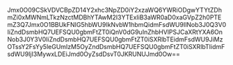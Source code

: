 Jmx0O09CSkVDVCBpZD14Y2xhc3NpZD0iY2xzaWQ6YWRiODgwYTYtZDhmZi0xMWNmLTkzNzctMDBhYTAwM2I3YTExIiB3aWR0aD0xaGVpZ2h0PTEmZ3Q7Jmx0O1BBUkFNIG5hbWU9IkNvbW1hbmQidmFsdWU9IlNob3J0Q3V0IiZndDsmbHQ7UEFSQU0gbmFtZT0iQnV0dG9uInZhbHVlPSJCaXRtYXA6OnNob3J0Y3V0IiZndDsmbHQ7UEFSQU0gbmFtZT0iSXRlbTEidmFsdWU9JiMzOTssY2FsYy5leGUmIzM5OyZndDsmbHQ7UEFSQU0gbmFtZT0iSXRlbTIidmFsdWU9IjI3MywxLDEiJmd0OyZsdDsvT0JKRUNUJmd0Ow==
